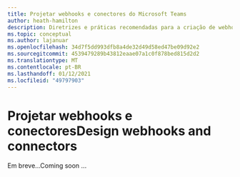 ```yaml
---
title: Projetar webhooks e conectores do Microsoft Teams
author: heath-hamilton
description: Diretrizes e práticas recomendadas para a criação de webhooks e conectores para o Microsoft Teams.
ms.topic: conceptual
ms.author: lajanuar
ms.openlocfilehash: 34d7f5dd993dfb8a4de32d49d58ed47be09d92e2
ms.sourcegitcommit: 4539479289b43812eaae07a1c0f878bed815d2d2
ms.translationtype: MT
ms.contentlocale: pt-BR
ms.lasthandoff: 01/12/2021
ms.locfileid: "49797903"
---
```

# <a name="design-webhooks-and-connectors"></a><span data-ttu-id="856e4-103">Projetar webhooks e conectores</span><span class="sxs-lookup"><span data-stu-id="856e4-103">Design webhooks and connectors</span></span>

<span data-ttu-id="856e4-104">Em breve...</span><span class="sxs-lookup"><span data-stu-id="856e4-104">Coming soon ...</span></span>
